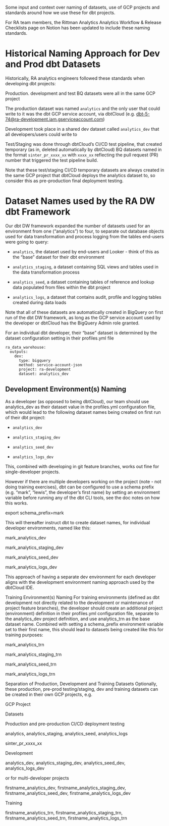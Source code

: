 Some input and context over naming of datasets, use of GCP projects and standards around how we use these for dbt projects.

For RA team members, the Rittman Analytics Analytics Workflow & Release Checklists page on Notion has been updated to include these naming standards.

# Historical Naming Approach for Dev and Prod dbt Datasets 

Historically, RA analytics engineers followed these standards when developing dbt projects:

Production. development and test BQ datasets were all in the same GCP project

The production dataset was named ```analytics``` and the only user that could write to it was the dbt GCP service account, via dbtCloud (e.g.  dbt-5-74@ra-development.iam.gserviceaccount.com)

Development took place in a shared dev dataset called ```analytics_dev``` that all developers/users could write to

Test/Staging was done through dbtCloud’s CI/CD test pipeline, that created temporary (as in, deleted automatically by dbtCloud) BQ datasets named in the format ```sinter_pr_xxxx_xx``` with ```xxxx_xx``` reflecting the pull request (PR) number that triggered the test pipeline build.

Note that these test/staging CI/CD temporary datasets are always created in the same GCP project that dbtCloud deploys the analytics dataset to, so consider this as pre-production final deployment testing.

# Dataset Names used by the RA DW dbt Framework 

Our dbt DW framework expanded the number of datasets used for an environment from one (“analytics”) to four, to separate out database objects used for data transformation and process logging from the tables end-users were going to query:

- ``analytics``, the dataset used by end-users and Looker - think of this as the “base” dataset for their dbt environment

- ```analytics_staging```, a dataset containing SQL views and tables used in the data transformation process

- ```analytics_seed```, a dataset containing tables of reference and lookup data populated from files within the dbt project

- ```analytics_logs```, a dataset that contains audit, profile and logging tables created during data loads

Note that all of these datasets are automatically created in BigQuery on first run of the dbt DW framework, as long as the GCP service account used by the developer or dbtCloud has the BigQuery Admin role granted.

For an individual dbt developer, their “base” dataset is determined by the dataset configuration setting in their profiles.yml file

```
ra_data_warehouse:
  outputs:
    dev:
      type: bigquery
      method: service-account-json
      project: ra-development
      dataset: analytics_dev
```

## Development Environment(s) Naming

As a developer (as opposed to being dbtCloud), our team should use analytics_dev as their dataset value in the profiles.yml configuration file, which would lead to the following dataset names being created on first run of their dbt project:

- ```analytics_dev```

- ```analytics_staging_dev```

- ```analytics_seed_dev```

- ```analytics_logs_dev```

This, combined with developing in git feature branches, works out fine for single-developer projects. 

However if there are multiple developers working on the project (note - not doing training exercises), dbt can be configured to use a schema prefix (e.g. “mark”, “lewis”, the developer’s first name) by setting an environment variable before running any of the dbt CLI tools, see the doc notes on how this works.

export schema_prefix=mark

This will thereafter instruct dbt to create dataset names, for individual developer environments, named like this:

mark_analytics_dev

mark_analytics_staging_dev

mark_analytics_seed_dev

mark_analytics_logs_dev

This approach of having a separate dev environment for each developer aligns with the development environment naming approach used by the dbtCloud IDE.


Training Environment(s) Naming
For training environments (defined as dbt development not directly related to the development or maintenance of project feature branches), the developer should create an additional project (environment) definition in their profiles.yml configuration file, separate to the analytics_dev project definition, and use analytics_trn as the base dataset name. Combined with setting a schema_prefix environment variable set to their first name, this should lead to datasets being created like this for training purposes:

mark_analytics_trn

mark_analytics_staging_trn

mark_analytics_seed_trn

mark_analytics_logs_trn


Separation of Production, Development and Training Datasets
Optionally, these production, pre-prod testing/staging, dev and training datasets can be created in their own GCP projects, e.g.

GCP Project

Datasets

 

Production 
and pre-production CI/CD deployment testing

analytics, analytics_staging, analytics_seed, analytics_logs

sinter_pr_xxxx_xx

 

Development

analytics_dev, analytics_staging_dev, analytics_seed_dev, analytics_logs_dev

or for multi-developer projects

firstname_analytics_dev, firstname_analytics_staging_dev, firstname_analytics_seed_dev, firstname_analytics_logs_dev

 

Training

firstname_analytics_trn, firstname_analytics_staging_trn, firstname_analytics_seed_trn, firstname_analytics_logs_trn

 

 
